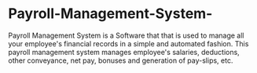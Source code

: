# Payroll-Management-System-
Payroll Management System is a Software that  that is used to manage all your employee's financial records in a simple and automated fashion. This payroll management system manages employee's salaries, deductions, other conveyance, net pay, bonuses and generation of pay-slips, etc.
